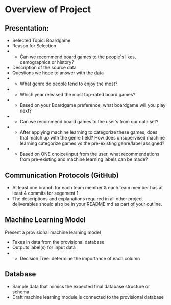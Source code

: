 # Overview of Project

## Presentation: 
-	Selected Topic: Boardgame
-	Reason for Selection
- - Can we recommend board games to the people's likes, demographics or history?
-	Description of the source data
-	Questions we hope to answer with the data
- - What genre do people tend to enjoy the most? 
- - Which year released the most top-rated board games?
- - Based on your Boardgame preference, what boardgame will you play next? 
- - Can we recommend board games to the user’s from our data set? 
- - After applying machine learning to categorize these games, does that match up with the genre field? How does unsupervised machine learning categorize games vs the pre-existing genre/label assigned? 
- - Based on ONE choice/input from the user, what recommendations from pre-existing and machine learning labels can be made? 


## Communication Protocols (GitHub)
- At least one branch for each team member & each team member has at least 4 commits for segement 1. 
- The descriptions and explanations required in all other project deliverables should also be in your README.md as part of your outline.

## Machine Learning Model
Present a provisional machine learning model 
- Takes in data from the provisional database
- Outputs label(s) for input data
-   - Decision Tree: determine the importance of each column

## Database
- Sample data that mimics the expected final database structure or schema
- Draft machine learning module is connected to the provisional database
